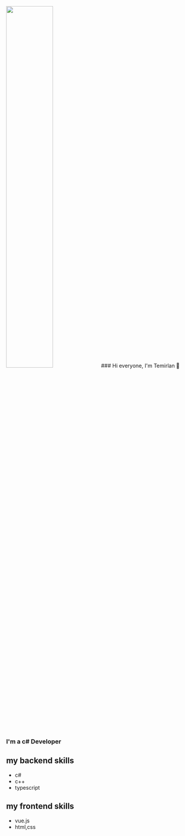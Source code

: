 <img src="https://cdnb.artstation.com/p/assets/images/images/035/019/793/original/tima-baish-wellcum.gif?1613903332" width="50%" margin-left=500px>
### Hi everyone, I'm Temirlan 👋

### I'm a c# Developer

## my backend skills

- c#
- c++
- typescript

## my frontend skills

- vue.js
- html,css


